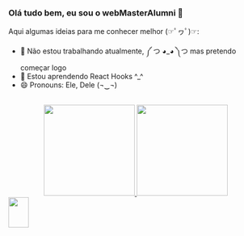 ### Olá tudo bem, eu sou o webMasterAlumni 👋

Aqui algumas ideias para me conhecer melhor (☞ﾟヮﾟ)☞:

- 🔭 Não estou trabalhando atualmente, ༼ つ ◕_◕ ༽つ mas pretendo começar logo 
- 🌱 Estou aprendendo React Hooks ^_^
- 😄 Pronouns: Ele, Dele (¬‿¬)

<br />

<div align="center">
  <a href="https://github.com/webMasterAlumni">
  <img height="180em" src="https://github-readme-stats.vercel.app/api?username=webMasterAlumni&show_icons=true&theme=radical&include_all_commits=true&count_private=true"/>
  <img height="180em" src="https://github-readme-stats.vercel.app/api/top-langs/?username=webMasterAlumni&layout=compact&langs_count=7&theme=radical"/>
</div>
  
<img height="60" width="40" src="https://cdn.jsdelivr.net/gh/devicons/devicon/icons/adonisjs/adonisjs-original-wordmark.svg" />

    
